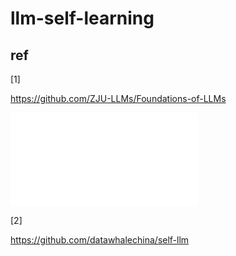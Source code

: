 # llm-self-learning

## ref
[1]

https://github.com/ZJU-LLMs/Foundations-of-LLMs

<iframe src="//player.bilibili.com/player.html?isOutside=true&aid=113750984168088&bvid=BV1PB6XYFET2&cid=25739924120&p=1" scrolling="no" border="0" frameborder="no" framespacing="0" allowfullscreen="true"></iframe>

[2]

https://github.com/datawhalechina/self-llm

